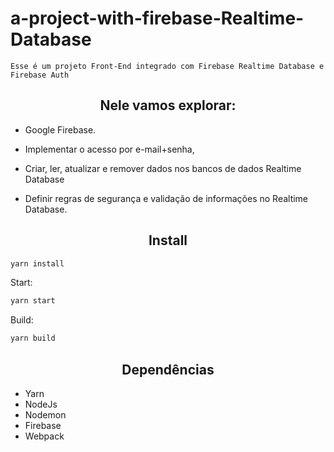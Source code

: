 # a-project-with-firebase-Realtime-Database

```
Esse é um projeto Front-End integrado com Firebase Realtime Database e Firebase Auth
```


<h2 align="center">Nele vamos explorar:</h2>

- Google Firebase.

- Implementar o acesso por e-mail+senha, 

- Criar, ler, atualizar e remover dados nos bancos de dados Realtime Database

- Definir regras de segurança e validação de informações no Realtime Database.

<h2 align="center">Install</h2>

```bash
yarn install
```

Start:

```bash
yarn start
```

Build:

```bash
yarn build
```

<h2 align="center">Dependências</h2>

- Yarn
- NodeJs
- Nodemon
- Firebase
- Webpack